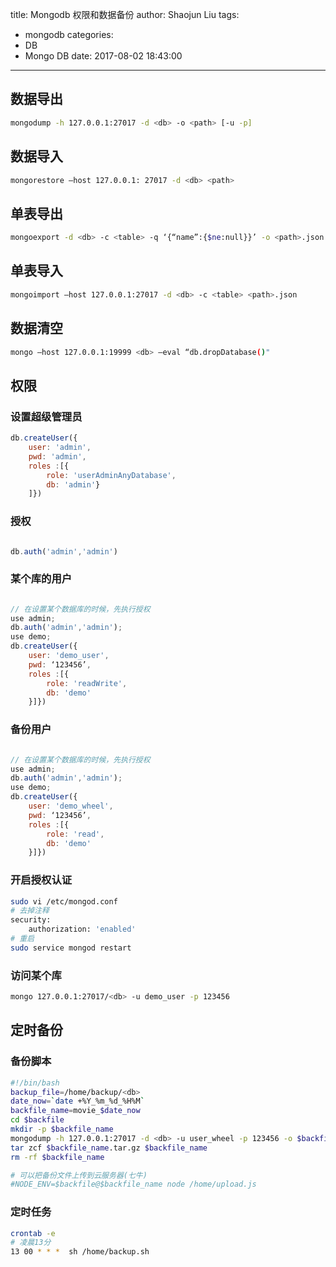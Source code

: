 title: Mongodb 权限和数据备份
author: Shaojun Liu
tags:
  - mongodb
categories:
  - DB
  - Mongo DB
date: 2017-08-02 18:43:00
---


## 数据导出

``` bash
mongodump -h 127.0.0.1:27017 -d <db> -o <path> [-u -p]
```
## 数据导入

``` bash
mongorestore —host 127.0.0.1: 27017 -d <db> <path>

```
## 单表导出

``` bash
mongoexport -d <db> -c <table> -q ‘{“name”:{$ne:null}}’ -o <path>.json
```
## 单表导入

``` bash
mongoimport —host 127.0.0.1:27017 -d <db> -c <table> <path>.json
```
## 数据清空

``` bash
mongo —host 127.0.0.1:19999 <db> —eval “db.dropDatabase()"
```

## 权限

### 设置超级管理员

``` js
db.createUser({
	user: 'admin',
	pwd: 'admin',
	roles :[{
		role: 'userAdminAnyDatabase',
		db: 'admin'}
	]})
```
### 授权

``` javascript

db.auth('admin','admin')
```
### 某个库的用户

``` javascript

// 在设置某个数据库的时候，先执行授权
use admin;
db.auth('admin','admin');
use demo;
db.createUser({
	user: 'demo_user',
	pwd: ‘123456’,
	roles :[{
		role: 'readWrite',
		db: 'demo'
	}]}) 
```
### 备份用户

``` javascript

// 在设置某个数据库的时候，先执行授权
use admin;
db.auth('admin','admin');
use demo;
db.createUser({
	user: 'demo_wheel',
	pwd: ‘123456’,
	roles :[{
		role: 'read',
		db: 'demo'
	}]}) 
```

### 开启授权认证

``` bash
sudo vi /etc/mongod.conf
# 去掉注释 
security:
	authorization: 'enabled'
# 重启
sudo service mongod restart
```
### 访问某个库

``` bash
mongo 127.0.0.1:27017/<db> -u demo_user -p 123456
```
## 定时备份
### 备份脚本

``` bash
#!/bin/bash
backup_file=/home/backup/<db>
date_now=`date +%Y_%m_%d_%H%M`
backfile_name=movie_$date_now
cd $backfile
mkdir -p $backfile_name
mongodump -h 127.0.0.1:27017 -d <db> -u user_wheel -p 123456 -o $backfile_name
tar zcf $backfile_name.tar.gz $backfile_name
rm -rf $backfile_name

# 可以把备份文件上传到云服务器(七牛)
#NODE_ENV=$backfile@$backfile_name node /home/upload.js

```
### 定时任务

``` bash
crontab -e 
# 凌晨13分
13 00 * * *  sh /home/backup.sh
```

